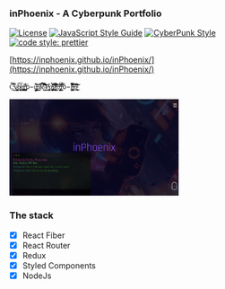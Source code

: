 ### inPhoenix - A Cyberpunk Portfolio
[![License](https://img.shields.io/badge/license-MIT-blue.svg?style=flat-square)](https://github.com/inPhoenix/)
[![JavaScript Style Guide](https://img.shields.io/badge/code_style-standard-brightgreen.svg)](https://standardjs.com)
[![CyberPunk Style](https://img.shields.io/badge/theme-cyberpunk-%23553344.svg)](https://inphoenix.github.io/inPhoenix/)
[![code style: prettier](https://img.shields.io/badge/code_style-prettier-ff69b4.svg?style=flat-square)](https://github.com/prettier/prettier)

[https://inphoenix.github.io/inPhoenix/](https://inphoenix.github.io/inPhoenix/)

    C̵̮̱̻̀͂̏̿̋́̒y̷̜̲̜͕̩̦͚̱̹͇͕͇̝̏ͅb̸̜͈̜͍̙͚̯̯̜́̍̀͝ė̸̢̲̺̪͈̩̳r̵̜͓̜̲̠̺͉̳̪̬͋̀̀̊͗ṗ̵̼̦̞̝̃̈̾ų̵̡̨̹̱̙̯͖͕̖͈̭̓͂̌̒͜n̸̳̐̀͆̋k̴̭̟̔̑̈́̿͐̋͗͛̍̊̈́͆̄̕̚ ̷̨̮̈́̃̀͌͑̀͗̾̽̒̕͘͝P̴̢̗̘̰͚̺̱͒ơ̵̧̡̼̺͙̻̠̥̙̫͍̺̦̻̺̽̉̎̉́͝r̷̨̛̛̟̙͍̠͍̩͕̞͈̗̹̘̙͙̿̄̃̏͑̃̒̅͆̈̇ţ̶̨̲̭̭͑̓́̔̆̓̔̾̃͌̚͝ơ̶̡̢̗͎͙̖̺̖̝̦͖͈̄̃́̔́͛̓͗ͅf̵̙̮̱̀͗͊́̾́̐̚ͅͅȍ̵̜̤̫̓ļ̴̛͈̫̝͇̠̘͙̫̣̠̥̔̑̾͗͆͆̒̀̏́͂̆̿͝i̶͍͑̆͜͝o̴͓͓̖̯̠̅̀͗̄̇̒̾̂͌͑͜͝͠͝

<img title="logo" src="public/preview.jpg" width="60%" alt='demo'>

### The stack
- [x] React Fiber
- [x] React Router
- [x] Redux
- [x] Styled Components
- [x] NodeJs

